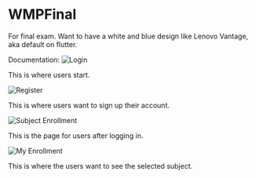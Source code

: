 # WMPFinal
For final exam. Want to have a white and blue design like Lenovo Vantage, aka default on flutter.

Documentation:
![Login](documentation/LoginPage.jpg)

This is where users start.


![Register](documentation/RegisterPage.jpg)

This is where users want to sign up their account.


![Subject Enrollment](documentation/SubjectEnrollmentPage.jpg)

This is the page for users after logging in.

![My Enrollment](documentation/MyEnrollmentPage.jpg)

This is where the users want to see the selected subject.